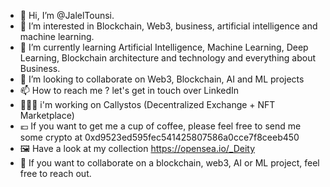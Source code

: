 - 👋 Hi, I’m @JalelTounsi.
- 👀 I’m interested in Blockchain, Web3, business, artificial intelligence and machine learning.
- 🌱 I’m currently learning Artificial Intelligence, Machine Learning, Deep Learning, Blockchain architecture and technology and everything about Business.
- 💞️ I’m looking to collaborate on Web3, Blockchain, AI and ML projects
- 📫 How to reach me ? let's get in touch over LinkedIn
- 👨🏻‍💻 i'm working on Callystos (Decentralized Exchange + NFT Marketplace)
- 💶 If you want to get me a cup of coffee, please feel free to send me some crypto at 0xd9523ed595fec541425807586a0cce7f8ceeb450
- 🖼 Have a look at my collection https://opensea.io/_Deity
- 🦾 If you want to collaborate on a blockchain, web3, AI or ML project, feel free to reach out.

<!---
JalelTounsi/JalelTounsi is a ✨ special ✨ repository because its `README.md` (this file) appears on your GitHub profile.
You can click the Preview link to take a look at your changes.
--->
